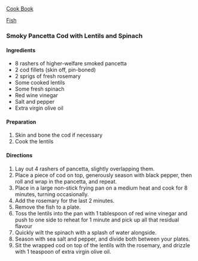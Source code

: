 [Cook Book](https://github.com/vmsmith/CookBook/blob/master/README.md)   

[Fish](https://github.com/vmsmith/CookBook/blob/master/fish_shellfish.md)  

### Smoky Pancetta Cod with Lentils and Spinach  

#### Ingredients  

* 8 rashers of higher-welfare smoked pancetta  
* 2 cod fillets (skin off, pin-boned)  
* 2 sprigs of fresh rosemary  
* Some cooked lentils  
* Some fresh spinach  
* Red wine vinegar  
* Salt and pepper  
* Extra virgin olive oil  

#### Preparation  

1. Skin and bone the cod if necessary  
2. Cook the lentils  

#### Directions  

1. Lay out 4 rashers of pancetta, slightly overlapping them.  
2. Place a piece of cod on top, generously season with black pepper, then roll and wrap in the pancetta, and repeat.  
3. Place in a large non-stick frying pan on a medium heat and cook for 8 minutes, turning occasionally.  
4. Add the rosemary for the last 2 minutes.  
5. Remove the fish to a plate.  
6. Toss the lentils into the pan with 1 tablespoon of red wine vinegar and push to one side to reheat for 1 minute and pick up all that residual flavour
7. Quickly wilt the spinach with a splash of water alongside.
8. Season with sea salt and pepper, and divide both between your plates.  
9. Sit the wrapped cod on top of the lentils with the rosemary, and drizzle with 1 teaspoon of extra virgin olive oil.
